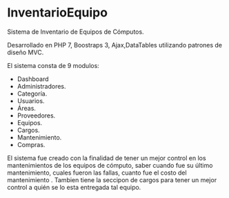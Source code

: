 # InventarioEquipo
Sistema de Inventario de Equipos de Cómputos.


Desarrollado en PHP 7, Boostraps 3,  Ajax,DataTables utilizando patrones de diseño MVC.

El sistema consta de 9 modulos:  

- Dashboard
- Administradores.
- Categoría.
- Usuarios.
- Áreas.
- Proveedores.
- Equipos.
- Cargos.
- Mantenimiento.
- Compras.

El sistema fue creado con la finalidad de tener un mejor control en los mantenimientos de los equipos de cómputo, saber cuando fue su último mantenimiento, cuales fueron las fallas,
cuanto fue el costo del mantenimiento .
Tambien tiene la seccipon de cargos para tener un mejor control a quién se lo esta entregada tal equipo.
